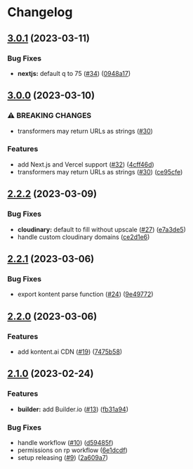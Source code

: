 # Changelog

## [3.0.1](https://github.com/ascorbic/unpic/compare/v3.0.0...v3.0.1) (2023-03-11)


### Bug Fixes

* **nextjs:** default q to 75 ([#34](https://github.com/ascorbic/unpic/issues/34)) ([0948a17](https://github.com/ascorbic/unpic/commit/0948a171537e335afd5502bd6a31652f68d0c976))

## [3.0.0](https://github.com/ascorbic/unpic/compare/v2.2.2...v3.0.0) (2023-03-10)


### ⚠ BREAKING CHANGES

* transformers may return URLs as strings ([#30](https://github.com/ascorbic/unpic/issues/30))

### Features

* add Next.js and Vercel support ([#32](https://github.com/ascorbic/unpic/issues/32)) ([4cff46d](https://github.com/ascorbic/unpic/commit/4cff46d48988a9e9e8b11a2741109f452acdd334))
* transformers may return URLs as strings ([#30](https://github.com/ascorbic/unpic/issues/30)) ([ce95cfe](https://github.com/ascorbic/unpic/commit/ce95cfe9470fdee43c056f4d861b3477572808df))

## [2.2.2](https://github.com/ascorbic/unpic/compare/v2.2.1...v2.2.2) (2023-03-09)


### Bug Fixes

* **cloudinary:** default to fill without upscale ([#27](https://github.com/ascorbic/unpic/issues/27)) ([e7a3de5](https://github.com/ascorbic/unpic/commit/e7a3de584b6e4acefd6ce9259319a24ce617ce1c))
* handle custom cloudinary domains ([ce2d1e6](https://github.com/ascorbic/unpic/commit/ce2d1e615c6fc3ac3d3a0dff78ace317b572ad4f))

## [2.2.1](https://github.com/ascorbic/unpic/compare/v2.2.0...v2.2.1) (2023-03-06)


### Bug Fixes

* export kontent parse function ([#24](https://github.com/ascorbic/unpic/issues/24)) ([9e49772](https://github.com/ascorbic/unpic/commit/9e49772be926fb56991183d3add85f1a35a38d73))

## [2.2.0](https://github.com/ascorbic/unpic/compare/v2.1.0...v2.2.0) (2023-03-06)


### Features

* add kontent.ai CDN ([#19](https://github.com/ascorbic/unpic/issues/19)) ([7475b58](https://github.com/ascorbic/unpic/commit/7475b58a258878faf2c9f15c094de477294992b1))

## [2.1.0](https://github.com/ascorbic/unpic/compare/2.0.2...v2.1.0) (2023-02-24)


### Features

* **builder:** add Builder.io ([#13](https://github.com/ascorbic/unpic/issues/13)) ([fb31a94](https://github.com/ascorbic/unpic/commit/fb31a94edf9e08a00f8f72258b38123b9c4d27ad))


### Bug Fixes

* handle workflow ([#10](https://github.com/ascorbic/unpic/issues/10)) ([d59485f](https://github.com/ascorbic/unpic/commit/d59485f22decb0cd7146d5443c438d41f247747e))
* permissions on rp workflow ([6e1dcdf](https://github.com/ascorbic/unpic/commit/6e1dcdfc1bf490738f5bab292ed48e096f8504a2))
* setup releasing ([#9](https://github.com/ascorbic/unpic/issues/9)) ([2a609a7](https://github.com/ascorbic/unpic/commit/2a609a7b7f09ed887c0ca2bd8e90dc82b05a787b))
